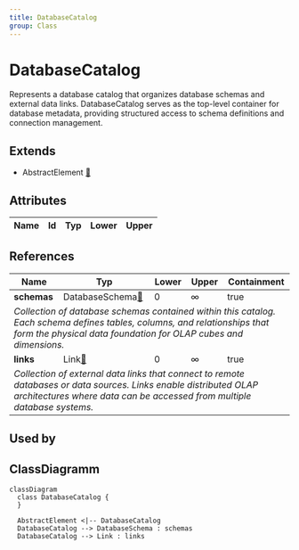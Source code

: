 ```yaml
---
title: DatabaseCatalog
group: Class
---
```


# DatabaseCatalog<a name="class-databasecatalog"></a>

Represents a database catalog that organizes database schemas and external data links. DatabaseCatalog serves as the top-level container for database metadata, providing structured access to schema definitions and connection management.
## Extends
- AbstractElement [🔗](./class-AbstractElement)
## Attributes

<table>
  <thead>
    <tr>
      <th>Name</th>
      <th>Id</th>
      <th>Typ</th>
      <th>Lower</th>
      <th>Upper</th>
    </tr>
  </thead>
  <tbody>
  </tbody>
</table>

## References

<table>
  <thead>
    <tr>
      <th>Name</th>
      <th>Typ</th>
      <th>Lower</th>
      <th>Upper</th>
      <th>Containment</th>
    </tr>
  </thead>
  <tbody>
    <tr>
      <td><strong>schemas</strong></td>
      <td>DatabaseSchema<a href="./class-DatabaseSchema">🔗</a></td>
      <td>0</td>
      <td>&infin;</td>
      <td>true</td>
    </tr>
    <tr>
      <td colspan="5"><em>Collection of database schemas contained within this catalog. Each schema defines tables, columns, and relationships that form the physical data foundation for OLAP cubes and dimensions.</em></td>
    </tr>
    <tr>
      <td><strong>links</strong></td>
      <td>Link<a href="./class-Link">🔗</a></td>
      <td>0</td>
      <td>&infin;</td>
      <td>true</td>
    </tr>
    <tr>
      <td colspan="5"><em>Collection of external data links that connect to remote databases or data sources. Links enable distributed OLAP architectures where data can be accessed from multiple database systems.</em></td>
    </tr>
  </tbody>
</table>



## Used by


## ClassDiagramm

```mermaid
classDiagram
  class DatabaseCatalog {
  }

  AbstractElement <|-- DatabaseCatalog
  DatabaseCatalog --> DatabaseSchema : schemas
  DatabaseCatalog --> Link : links

```
